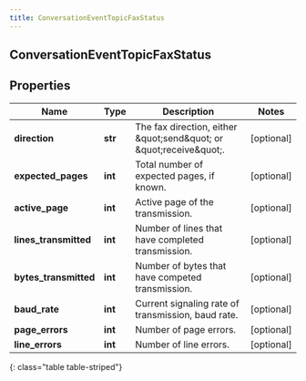 ```yaml
---
title: ConversationEventTopicFaxStatus
---
```

## ConversationEventTopicFaxStatus

## Properties

|Name | Type | Description | Notes|
|------------ | ------------- | ------------- | -------------|
| **direction** | **str** | The fax direction, either \&quot;send\&quot; or \&quot;receive\&quot;. | [optional] |
| **expected_pages** | **int** | Total number of expected pages, if known. | [optional] |
| **active_page** | **int** | Active page of the transmission. | [optional] |
| **lines_transmitted** | **int** | Number of lines that have completed transmission. | [optional] |
| **bytes_transmitted** | **int** | Number of bytes that have competed transmission. | [optional] |
| **baud_rate** | **int** | Current signaling rate of transmission, baud rate. | [optional] |
| **page_errors** | **int** | Number of page errors. | [optional] |
| **line_errors** | **int** | Number of line errors. | [optional] |
{: class="table table-striped"}


